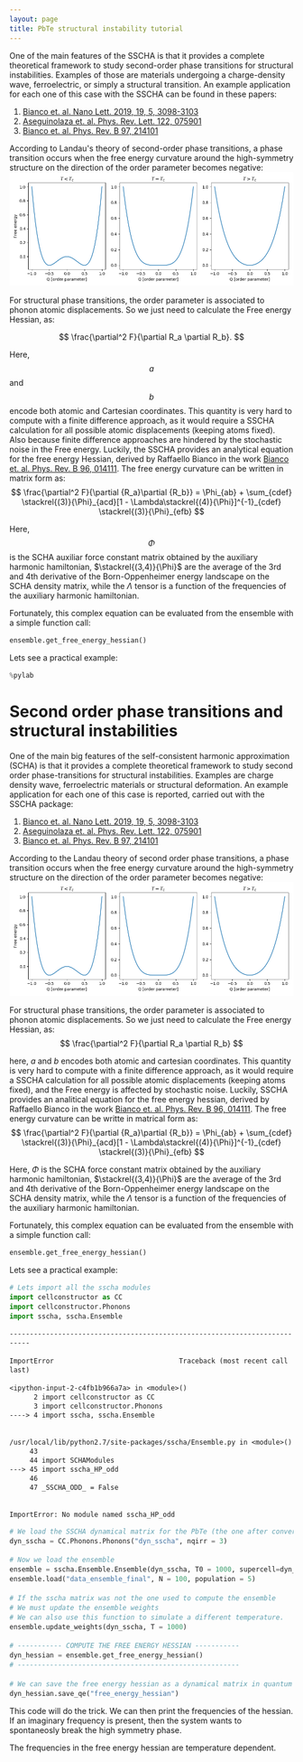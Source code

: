 ```yaml
---
layout: page
title: PbTe structural instability tutorial
---
```


One of the main features of the SSCHA is that it provides a complete theoretical framework to study second-order phase transitions for structural instabilities. Examples of those are materials undergoing a charge-density wave, ferroelectric, or simply a structural transition. An example application for each one of this case with the SSCHA can be found in these papers:
1. [Bianco et. al. Nano Lett. 2019, 19, 5, 3098-3103](https://pubs.acs.org/doi/abs/10.1021/acs.nanolett.9b00504)
2. [Aseguinolaza et. al. Phys. Rev. Lett. 122, 075901](https://journals.aps.org/prl/abstract/10.1103/PhysRevLett.122.075901)
3. [Bianco et. al. Phys. Rev. B 97, 214101](https://journals.aps.org/prb/abstract/10.1103/PhysRevB.97.214101)

According to Landau's theory of second-order phase transitions, a phase transition occurs when the free energy curvature around the high-symmetry structure on the direction of the order parameter becomes negative:
![](second_order.png)

For structural phase transitions, the order parameter is associated to phonon atomic displacements. So we just need to calculate the Free energy Hessian, as:

$$
\frac{\partial^2 F}{\partial R_a \partial R_b}.
$$

Here, $$a$$ and $$b$$ encode both atomic and Cartesian coordinates.
This quantity is very hard to compute with a finite difference approach, as it would require a SSCHA calculation for all possible atomic displacements (keeping atoms fixed). Also because finite difference approaches are hindered by the stochastic noise in the Free energy. Luckily, the SSCHA provides an analytical equation for the free energy Hessian, derived by Raffaello Bianco in the work [Bianco et. al. Phys. Rev. B 96, 014111](https://journals.aps.org/prb/abstract/10.1103/PhysRevB.96.014111).
The free energy curvature can be written in matrix form as:
$$
\frac{\partial^2 F}{\partial {R_a}\partial {R_b}} = \Phi_{ab} + \sum_{cdef} \stackrel{(3)}{\Phi}_{acd}[1 - \Lambda\stackrel{(4)}{\Phi}]^{-1}_{cdef} \stackrel{(3)}{\Phi}_{efb}
$$

Here, $$\Phi$$ is the SCHA auxiliar force constant matrix obtained by the auxiliary harmonic hamiltonian, $\stackrel{(3,4)}{\Phi}$ are the average of the 3rd and 4th derivative of the Born-Oppenheimer energy landscape on the SCHA density matrix, while the $\Lambda$ tensor is a function of the frequencies of the auxiliary harmonic hamiltonian.

Fortunately, this complex equation can be evaluated from the ensemble with a simple function call:
```python
ensemble.get_free_energy_hessian()
```

Lets see a practical example:

```python
%pylab
```

# Second order phase transitions and structural instabilities

One of the main big features of the self-consistent harmonic approximation (SCHA) is that it provides a complete theoretical framework to study second order phase-transitions for structural instabilities.
Examples are charge density wave, ferroelectric materials or structural deformation.
An example application for each one of this case is reported, carried out with the SSCHA package:
1. [Bianco et. al. Nano Lett. 2019, 19, 5, 3098-3103](https://pubs.acs.org/doi/abs/10.1021/acs.nanolett.9b00504)
2. [Aseguinolaza et. al. Phys. Rev. Lett. 122, 075901](https://journals.aps.org/prl/abstract/10.1103/PhysRevLett.122.075901)
3. [Bianco et. al. Phys. Rev. B 97, 214101](https://journals.aps.org/prb/abstract/10.1103/PhysRevB.97.214101)

According to the Landau theory of second order phase transitions, a phase transition occurs when the free energy curvature around the high-symmetry structure on the direction of the order parameter becomes negative:
![](second_order.png)

For structural phase transitions, the order parameter is associated to phonon atomic displacements. So we just need to calculate the Free energy Hessian, as:
$$
\frac{\partial^2 F}{\partial R_a \partial R_b} 
$$

here, $a$ and $b$ encodes both atomic and cartesian coordinates.
This quantity is very hard to compute with a finite difference approach, as it would require a SSCHA calculation for all possible atomic displacements (keeping atoms fixed), and the Free energy is affected by stochastic noise. Luckily, SSCHA provides an analitical equation for the free energy hessian, derived by Raffaello Bianco in the work [Bianco et. al. Phys. Rev. B 96, 014111](https://journals.aps.org/prb/abstract/10.1103/PhysRevB.96.014111).
The free energy curvature can be writte in matrical form as:
$$
\frac{\partial^2 F}{\partial {R_a}\partial {R_b}} = \Phi_{ab} + \sum_{cdef} \stackrel{(3)}{\Phi}_{acd}[1 - \Lambda\stackrel{(4)}{\Phi}]^{-1}_{cdef} \stackrel{(3)}{\Phi}_{efb}
$$

Here, $\Phi$ is the SCHA force constant matrix obtained by the auxiliary harmonic hamiltonian, $\stackrel{(3,4)}{\Phi}$ are the average of the 3rd and 4th derivative of the Born-Oppenheimer energy landscape on the SCHA density matrix, while the $\Lambda$ tensor is a function of the frequencies of the auxiliary harmonic hamiltonian.

Fortunately, this complex equation can be evaluated from the ensemble with a simple function call:
```python
ensemble.get_free_energy_hessian()
```

Lets see a practical example:


```python
# Lets import all the sscha modules
import cellconstructor as CC
import cellconstructor.Phonons
import sscha, sscha.Ensemble
```


    ---------------------------------------------------------------------------

    ImportError                               Traceback (most recent call last)

    <ipython-input-2-c4fb1b966a7a> in <module>()
          2 import cellconstructor as CC
          3 import cellconstructor.Phonons
    ----> 4 import sscha, sscha.Ensemble
    

    /usr/local/lib/python2.7/site-packages/sscha/Ensemble.py in <module>()
         43 
         44 import SCHAModules
    ---> 45 import sscha_HP_odd
         46 
         47 _SSCHA_ODD_ = False


    ImportError: No module named sscha_HP_odd



```python
# We load the SSCHA dynamical matrix for the PbTe (the one after convergence)
dyn_sscha = CC.Phonons.Phonons("dyn_sscha", nqirr = 3)

# Now we load the ensemble
ensemble = sscha.Ensemble.Ensemble(dyn_sscha, T0 = 1000, supercell=dyn_sscha.GetSupercell())
ensemble.load("data_ensemble_final", N = 100, population = 5)

# If the sscha matrix was not the one used to compute the ensemble
# We must update the ensemble weights
# We can also use this function to simulate a different temperature.
ensemble.update_weights(dyn_sscha, T = 1000)

# ----------- COMPUTE THE FREE ENERGY HESSIAN -----------
dyn_hessian = ensemble.get_free_energy_hessian()
# -------------------------------------------------------

# We can save the free energy hessian as a dynamical matrix in quantum espresso format
dyn_hessian.save_qe("free_energy_hessian")
```

This code will do the trick. We can then print the frequencies of the hessian. If an imaginary frequency is present, then the system wants to spontaneosly break the high symmetry phase.

The frequencies in the free energy hessian are temperature dependent.



```python

```
